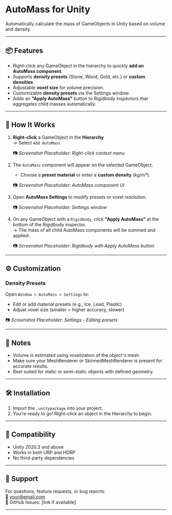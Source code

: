 # AutoMass for Unity
Automatically calculate the mass of GameObjects in Unity based on volume and density.

---

## 📦 Features
- Right-click any GameObject in the hierarchy to quickly **add an AutoMass component**.
- Supports **density presets** (Stone, Wood, Gold, etc.) or **custom densities**.
- Adjustable **voxel size** for volume precision.
- Customizable **density presets** via the Settings window.
- Adds an **"Apply AutoMass"** button to Rigidbody inspectors that aggregates child masses automatically.

---

## 🧩 How It Works

1. **Right-click** a GameObject in the **Hierarchy**  
   → Select `Add AutoMass`

   📷 _Screenshot Placeholder: Right-click context menu_

2. The `AutoMass` component will appear on the selected GameObject.  
   - Choose a **preset material** or enter a **custom density** (kg/m³).

   📷 _Screenshot Placeholder: AutoMass component UI_

3. Open **AutoMass Settings** to modify presets or voxel resolution.

   📷 _Screenshot Placeholder: Settings window_

4. On any GameObject with a `Rigidbody`, click **"Apply AutoMass"** at the bottom of the Rigidbody inspector.  
   → The mass of all child AutoMass components will be summed and applied.

   📷 _Screenshot Placeholder: Rigidbody with Apply AutoMass button_

---

## ⚙️ Customization

### Density Presets
Open `Window > AutoMass > Settings` to:
- Edit or add material presets (e.g., Ice, Lead, Plastic)
- Adjust voxel size (smaller = higher accuracy, slower)

📷 _Screenshot Placeholder: Settings - Editing presets_

---

## 📌 Notes
- Volume is estimated using voxelization of the object's mesh.
- Make sure your MeshRenderer or SkinnedMeshRenderer is present for accurate results.
- Best suited for static or semi-static objects with defined geometry.

---

## 🛠 Installation
1. Import the `.unitypackage` into your project.
2. You’re ready to go! Right-click an object in the Hierarchy to begin.

---

## 🧪 Compatibility
- Unity 2020.3 and above
- Works in both URP and HDRP
- No third-party dependencies

---

## 📮 Support
For questions, feature requests, or bug reports:  
📧 your@email.com  
🐛 GitHub Issues: [link if available]

---

